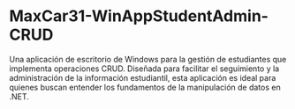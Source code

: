 # MaxCar31-WinAppStudentAdmin-CRUD
Una aplicación de escritorio de Windows para la gestión de estudiantes que implementa operaciones CRUD. Diseñada para facilitar el seguimiento y la administración de la información estudiantil, esta aplicación es ideal para quienes buscan entender los fundamentos de la manipulación de datos en .NET.
